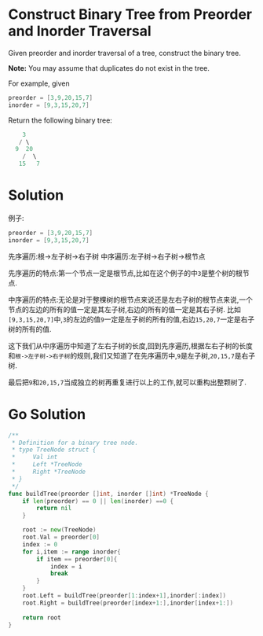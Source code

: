 <!--
 * @Author: Nettor
 * @Date: 2020-06-30 15:28:52
 * @LastEditors: Nettor
 * @LastEditTime: 2020-06-30 16:18:39
 * @Description: file content
--> 

# Construct Binary Tree from Preorder and Inorder Traversal

Given preorder and inorder traversal of a tree, construct the binary tree.

**Note:**
You may assume that duplicates do not exist in the tree.

For example, given

```go
preorder = [3,9,20,15,7]
inorder = [9,3,15,20,7]
```

Return the following binary tree:

```go
    3
   / \
  9  20
    /  \
   15   7
```

# Solution

例子:

```go
preorder = [3,9,20,15,7]
inorder = [9,3,15,20,7]
```

先序遍历:根->左子树->右子树
中序遍历:左子树->右子树->根节点

先序遍历的特点:第一个节点一定是根节点,比如在这个例子的中`3`是整个树的根节点.

中序遍历的特点:无论是对于整棵树的根节点来说还是左右子树的根节点来说,一个节点的左边的所有的值一定是其左子树,右边的所有的值一定是其右子树. 比如`[9,3,15,20,7]`中,`3`的左边的值`9`一定是左子树的所有的值,右边`15,20,7`一定是右子树的所有的值.

这下我们从中序遍历中知道了左右子树的长度,回到先序遍历,根据左右子树的长度和`根->左子树->右子树`的规则,我们又知道了在先序遍历中,`9`是左子树,`20,15,7`是右子树.

最后把`9`和`20,15,7`当成独立的树再重复进行以上的工作,就可以重构出整颗树了.

# Go Solution

```go
/**
 * Definition for a binary tree node.
 * type TreeNode struct {
 *     Val int
 *     Left *TreeNode
 *     Right *TreeNode
 * }
 */
func buildTree(preorder []int, inorder []int) *TreeNode {
    if len(preorder) == 0 || len(inorder) ==0 {
        return nil
    }

    root := new(TreeNode)
    root.Val = preorder[0]
    index := 0
    for i,item := range inorder{
        if item == preorder[0]{
            index = i
            break
        }
    }
    root.Left = buildTree(preorder[1:index+1],inorder[:index])
    root.Right = buildTree(preorder[index+1:],inorder[index+1:])
    
    return root
}
```